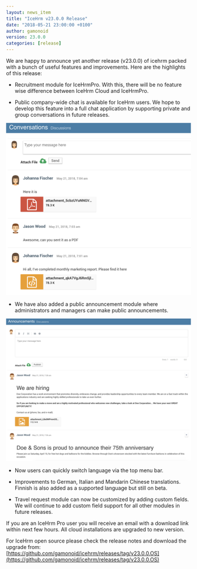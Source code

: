 ```yaml
---
layout: news_item
title: "IceHrm v23.0.0 Release"
date: "2018-05-21 23:00:00 +0100"
author: gamonoid
version: 23.0.0
categories: [release]
---
```


We are happy to announce yet another release (v23.0.0) of icehrm packed with a bunch of useful features and improvements. Here are the highlights of this release:

- Recruitment module for IceHrmPro. With this, there will be no feature wise difference between IceHrm Cloud and IceHrmPro. 

- Public company-wide chat is available for IceHrm users. We hope to develop this feature into a full chat application by supporting private and group conversations in future releases.

![IceHrm Chat](/images/company-chat.png)

- We have also added a public announcement module where administrators and managers can make public announcements.

![IceHrm Announcements](/images/company-announcements.png)

- Now users can quickly switch language via the top menu bar.

- Improvements to German, Italian and Mandarin Chinese translations. Finnish is also added as a supported language but still on beta.

- Travel request module can now be customized by adding custom fields. We will continue to add custom field support for all other modules in future releases.

If you are an IceHrm Pro user you will receive an email with a download link within next few hours. All cloud installations are upgraded to new version.

For IceHrm open source please check the release notes and download the upgrade from: [https://github.com/gamonoid/icehrm/releases/tag/v23.0.0.OS](https://github.com/gamonoid/icehrm/releases/tag/v23.0.0.OS)